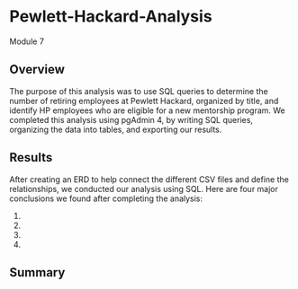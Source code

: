 # Pewlett-Hackard-Analysis
Module 7
## Overview
The purpose of this analysis was to use SQL queries to determine the number of retiring employees at Pewlett Hackard, organized by title, and identify HP employees who are eligible for a new mentorship program. We completed this analysis using pgAdmin 4, by writing SQL queries, organizing the data into tables, and exporting our results.

## Results
After creating an ERD to help connect the different CSV files and define the relationships, we conducted our analysis using SQL. Here are four major conclusions we found after completing the analysis:


1.

2.

3.

4.

## Summary
